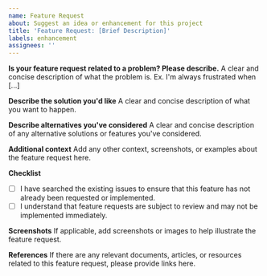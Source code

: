 ```yaml
---
name: Feature Request
about: Suggest an idea or enhancement for this project
title: 'Feature Request: [Brief Description]'
labels: enhancement
assignees: ''
---
```


**Is your feature request related to a problem? Please describe.**
A clear and concise description of what the problem is. Ex. I'm always frustrated when [...]

**Describe the solution you'd like**
A clear and concise description of what you want to happen.

**Describe alternatives you've considered**
A clear and concise description of any alternative solutions or features you've considered.

**Additional context**
Add any other context, screenshots, or examples about the feature request here.

**Checklist**
- [ ] I have searched the existing issues to ensure that this feature has not already been requested or implemented.
- [ ] I understand that feature requests are subject to review and may not be implemented immediately.

**Screenshots**
If applicable, add screenshots or images to help illustrate the feature request.

**References**
If there are any relevant documents, articles, or resources related to this feature request, please provide links here.
